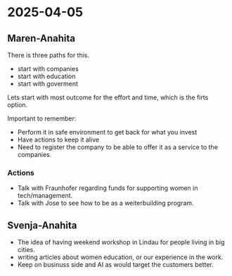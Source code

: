 # 2025-04-05

## Maren-Anahita

There is three paths for this. 

- start with companies
- start with education
- start with goverment

Lets start with most outcome for the effort and time, which is the firts option. 

Important to remember: 
- Perform it in safe environment to get back for what you invest
- Have actions to keep it alive
- Need to register the company to be able to offer it as a service to the companies.

### Actions
- Talk with Fraunhofer regarding funds for supporting women in tech/management.
- Talk with Jose to see how to be as a weiterbuilding program. 

## Svenja-Anahita

- The idea of having weekend workshop in Lindau for people living in big cities.
- writing articles about women education, or our experience in the work. 
- Keep on businuss side and AI as would target the customers better. 